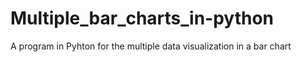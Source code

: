 # Multiple_bar_charts_in-python
A program in Pyhton for the multiple data visualization in a bar chart  
